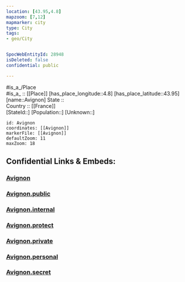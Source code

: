```yaml
---
location: [43.95,4.8] 
mapzoom: [7,12] 
mapmarker: city 
type: City
tags:
- geo/City


SpocWebEntityId: 28948
isDeleted: false
confidential: public

---
```

#is_a_/Place  
#is_a_ :: [[Place]] 
[has_place_longitude::4.8] 
[has_place_latitude::43.95] 
[name::Avignon] 
State ::  
Country :: [[France]]  
[StateId::] 
[Population::] 
[Unknown::] 


```leaflet
id: Avignon
coordinates: [[Avignon]] 
markerFile: [[Avignon]] 
defaultZoom: 11 
maxZoom: 18
```


## Confidential Links & Embeds: 

### [Avignon](/_Standards/Earth/Continent/Europe/Europe~West/France/regions~France/Provence-Alpes-Côte_d'Azur/departments~Provence/Vaucluse/communes~Vaucluse/Avignon/cities~Avignon/Avignon.md) 

### [Avignon.public](/_public/Earth/Continent/Europe/Europe~West/France/regions~France/Provence-Alpes-Côte_d'Azur/departments~Provence/Vaucluse/communes~Vaucluse/Avignon/cities~Avignon/Avignon.public.md) 

### [Avignon.internal](/_internal/Earth/Continent/Europe/Europe~West/France/regions~France/Provence-Alpes-Côte_d'Azur/departments~Provence/Vaucluse/communes~Vaucluse/Avignon/cities~Avignon/Avignon.internal.md) 

### [Avignon.protect](/_protect/Earth/Continent/Europe/Europe~West/France/regions~France/Provence-Alpes-Côte_d'Azur/departments~Provence/Vaucluse/communes~Vaucluse/Avignon/cities~Avignon/Avignon.protect.md) 

### [Avignon.private](/_private/Earth/Continent/Europe/Europe~West/France/regions~France/Provence-Alpes-Côte_d'Azur/departments~Provence/Vaucluse/communes~Vaucluse/Avignon/cities~Avignon/Avignon.private.md) 

### [Avignon.personal](/_personal/Earth/Continent/Europe/Europe~West/France/regions~France/Provence-Alpes-Côte_d'Azur/departments~Provence/Vaucluse/communes~Vaucluse/Avignon/cities~Avignon/Avignon.personal.md) 

### [Avignon.secret](/_secret/Earth/Continent/Europe/Europe~West/France/regions~France/Provence-Alpes-Côte_d'Azur/departments~Provence/Vaucluse/communes~Vaucluse/Avignon/cities~Avignon/Avignon.secret.md)

